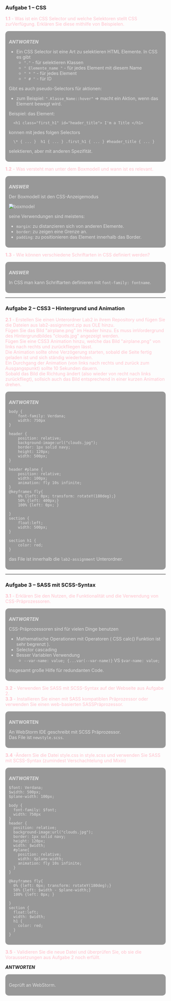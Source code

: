
### Aufgabe 1 – CSS

<span style="color: pink">

**1.1** - Was ist ein CSS Selector und welche Selektoren stellt CSS zurVerfügung. Erklären Sie diese mithilfe von Beispielen.

</span>

<div class="answer" style="background-color: rgba(0,0,0,0.4); border: 1px solid transparent;border-radius: 10px; padding: 10px; margin: auto; color:rgba(255,255,255, 0.7)">

***ANTWORTEN***
- Ein CSS Selector ist eine Art zu selektieren HTML Elemente. In CSS es gibt
  - ```"."```               - für selektieren Klassen
  - ```" Elemente_name "``` - für jedes Element mit diesem Name
  - ```" * "```             - für jedes Element
  - ```" # "```             - für ID

Gibt es auch pseudo-Selectors für aktionen:
  - zum Beispiel: ```".Klasse_Name::hover"``` => macht ein Aktion, wenn das Element bewegt wird.

Beispiel: das Element:
```
  <h1 class="first_h1" id="header_title"> I'm a Title </h1>
```
konnen mit jedes folgen Selectors
```
  \* { ... }  h1 { ... } .first_h1 { ... } #header_title { ... }
```

  selektieren, aber mit anderen Spezifität.

</div>

<span style="color: pink">

**1.2** - Was versteht man unter dem Boxmodell und wann ist es relevant.

</span>

<div class="answer" style="background-color: rgba(0,0,0,0.4); border: 1px solid transparent;border-radius: 10px; padding: 10px; margin: auto; color:rgba(255,255,255, 0.7)">


***ANSWER***

Der Boxmodell ist den CSS-Anzeigemodus

 ![boxmodel](./lab2-assignment/boxmodel.png)

seine Verwendungen sind meistens:
  - ```margin```: zu distanzieren sich von anderen Elemente.
  - ```border```: zu zeigen eine Grenze an.
  - ```padding```: zu positionieren das Element innerhalb das Border.

</div>  

<span style="color:pink;">

**1.3** - Wie können verschiedene Schriftarten in CSS definiert werden?

</span>

<div class="answer" style="background-color: rgba(0,0,0,0.4); border: 1px solid transparent;border-radius: 10px; padding: 10px; margin: auto; color:rgba(255,255,255, 0.7)">


***ANSWER***

In CSS man kann Schriftarten definieren mit ```font-family: fontname```.

</div>

***


### Aufgabe 2 – CSS3 – Hintergrund und Animation

<span style="color:pink;">

**2.1** - Erstellen Sie einen Unterordner Lab2 in ihrem Repository und fügen Sie die Dateien aus lab2-assignment.zip aus OLE hinzu.\
Fügen Sie das Bild "airplane.png" im Header hinzu. Es muss imVordergrund des Hintergrundbildes "clouds.jpg" angezeigt werden.\
Fügen Sie eine CSS3 Animation hinzu, welche das Bild "airplane.png" von links nach rechts und zurückfliegen lässt.\
Die Animation sollte ohne Verzögerung starten, sobald die Seite fertig geladen ist und sich ständig wiederholen.\
Ein Durchgang der Animation (von links nach rechts und zurück zum Ausgangspunkt) sollte 10 Sekunden dauern.\
Sobald das Bild die Richtung ändert (also wieder von recht nach links zurückfliegt), sollsich auch das Bild entsprechend in einer kurzen Animation drehen.

</span>

<div class="answer" style="background-color: rgba(0,0,0,0.4); border: 1px solid transparent;border-radius: 10px; padding: 10px; margin: auto; color:rgba(255,255,255, 0.7)">


***ANTWORTEN***
```
body {
	font-family: Verdana;
	width: 750px
}

header {
	position: relative;
	background-image:url("clouds.jpg");
	border: 1px solid navy;
	height: 120px;
	width: 500px;
}

header #plane {
	position: relative;
	width: 100px;
	animation: fly 10s infinite;
}
@keyframes fly{
	0% {left: 0px; transform: rotateY(180deg);}
	50% {left: 400px;}
	100% {left: 0px; }

}
section {
	float:left;
	width: 500px;
}

section h1 {
	color: red;		
}
```


das File ist innerhalb die ```lab2-assignment``` Unterordner.

</div>

***

### Aufgabe 3 – SASS mit SCSS-Syntax

<span style="color:pink;">

**3.1** - Erklären Sie den Nutzen, die Funktionalität und die Verwendung von CSS-Präprozessoren.

</span>

<div class="answer" style="background-color: rgba(0,0,0,0.4); border: 1px solid transparent;border-radius: 10px; padding: 10px; margin: auto; color:rgba(255,255,255, 0.7)">


***ANTWORTEN***

CSS-Präprozessoren sind für vielen Dinge benutzen
  - Mathematische Operationen mit Operatoren ( CSS calc() Funktion ist sehr begrenzt ).
  - Selector cascading
  - Besser Variablen Verwendung
    - ```--var-name: value; {...var(--var-name)}``` VS ```$var-name: value;```

Insgesamt große Hilfe für redundanten Code.

</div>

<span style="color:pink;">

**3.2** - Verwenden Sie SASS mit SCSS-Syntax auf der Webseite aus Aufgabe 2.\
**3.3** - Installieren Sie einen mit SASS kompatiblen Präprozessor oder verwenden Sie einen web-basierten SASSPräprozessor.

</span>

<div class="answer" style="background-color: rgba(0,0,0,0.4); border: 1px solid transparent;border-radius: 10px; padding: 10px; margin: auto; color:rgba(255,255,255, 0.7)">


**ANTWORTEN**

An WebStorm IDE geschreibt mit SCSS Präprozessor.\
Das File ist ```newstyle.scss```.

</div>

<span style="color:pink;">

**3.4** -Ändern Sie die Datei style.css in style.scss und verwenden Sie SASS mit SCSS-Syntax (zumindest Verschachtelung und Mixin)

</span>

<div class="answer" style="background-color: rgba(0,0,0,0.4); border: 1px solid transparent;border-radius: 10px; padding: 10px; margin: auto; color:rgba(255,255,255, 0.7)">


***ANTWORTEN***
```
$font: Verdana;
$width: 500px;
$plane-width: 100px;

body {
  font-family: $font;
  width: 750px
}
header {
  position: relative;
  background-image:url("clouds.jpg");
  border: 1px solid navy;
  height: 120px;
  width: $width;
  #plane{
    position: relative;
    width: $plane-width;
    animation: fly 10s infinite;
  }
}

@keyframes fly{
  0% {left: 0px; transform: rotateY(180deg);}
  50% {left: $width - $plane-width;}
  100% {left: 0px; }

}
section {
  float:left;
  width: $width;
  h1 {
    color: red;
  }
}
```

</div>

<span style="color:pink;">

**3.5** - Validieren Sie die neue Datei und überprüfen Sie, ob sie die Voraussetzungen aus Aufgabe 2 noch erfüllt.

</span>

***ANTWORTEN***

<div class="answer" style="background-color: rgba(0,0,0,0.4); border: 1px solid transparent;border-radius: 10px; padding: 10px; margin: auto; color:rgba(255,255,255, 0.7)">

Geprüft an WebStorm.

</div>
